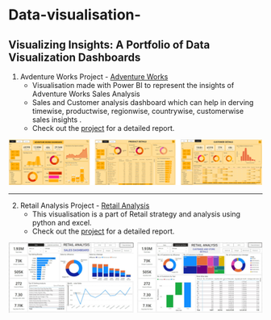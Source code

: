 # Data-visualisation-
 Visualizing Insights: A Portfolio of  Data Visualization Dashboards
--------------------------------------------------------------------------------------------------

1. Avdenture Works Project - [Adventure Works](https://github.com/prati1201/Adventure-Works-Analysis)
   - Visualisation made with Power BI to represent the insights of Adventure Works Sales Analysis
   - Sales and Customer analysis dashboard which can help in derving timewise, productwise, regionwise, countrywise, customerwise sales insights .
   - Check out the [project](https://github.com/prati1201/Adventure-Works-Analysis) for a detailed report.

![1](https://github.com/prati1201/Data-visualisation-/blob/main/1.%20Adw.png)

-------------------------------------------------------------------------------------------------
2. Retail Analysis Project - [Retail Analysis](https://github.com/prati1201/Retail-Analysis)
   - This visualisation is a part of Retail strategy and analysis using python and excel.
   - Check out the [project](https://github.com/prati1201/Retail-Analysis) for a detailed report.

![4](https://github.com/prati1201/Data-visualisation-/blob/main/2.%20Retail.png)

     
     
   
